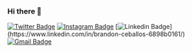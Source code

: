 ### Hi there 👋


 [![Twitter Badge](https://img.shields.io/badge/-@hazielcb-1ca0f1?style=flat-square&labelColor=1ca0f1&logo=twitter&logoColor=white&link=https://twitter.com/maddhruv)](https://x.com/hazielcb) [![Instagram Badge](https://img.shields.io/badge/-@brandon010801-F44747?style=flat-square&labelColor=F44747&logo=instagram&logoColor=white&link=https://instagram.com/brandon010801)](https://instagram.com/brandon010801) [![Linkedin Badge](https://img.shields.io/badge/-BrandonCeballos-blue?style=flat-square&logo=Linkedin&logoColor=white&link=https:[//www.linkedin.com/in/brandon-ceballos-6898b0161/](https://www.linkedin.com/in/brandon-ceballos-6898b0161/))](https://www.linkedin.com/in/brandon-ceballos-6898b0161/)
[![Gmail Badge](https://img.shields.io/badge/-Hazielcb@gmail.com-c14438?style=flat-square&logo=Gmail&logoColor=white&link=mailto:Hazielcb@gmail.com)](mailto:Hazielcb@gmail.com)

<!--
**Haziel01/Haziel01** is a ✨ _special_ ✨ repository because its `README.md` (this file) appears on your GitHub profile.

Here are some ideas to get you started:

- 🔭 I’m currently working on ...
- 🌱 I’m currently learning ...
- 👯 I’m looking to collaborate on ...
- 🤔 I’m looking for help with ...
- 💬 Ask me about ...
- 📫 How to reach me: ...
- 😄 Pronouns: ...
- ⚡ Fun fact: ...
-->
